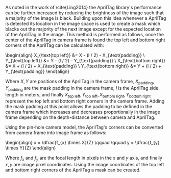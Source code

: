 As noted in the work of \cite{Ling2014} the AprilTag library's performance can
be further increased by reducing the brightness of the image such that a
majority of the image is black. Building upon this idea whenever a AprilTag is
detected its location in the image space is used to create a mask which blacks
out the majority of the next image except for the expected location of the
AprilTag in the image. This method is performed as follows, once the center of
the AprilTag in camera frame is found the top left and bottom right corners of
the AprilTag can be calculated with:

\begin{align}
  X_{\text{top left}} &= X - (l / 2) - X_{\text{padding}} \\
  Y_{\text{top left}} &= Y - (l / 2) - Y_{\text{padding}} \\
  X_{\text{bottom right}} &= X + (l / 2) + X_{\text{padding}} \\
  Y_{\text{bottom right}} &= Y + (l / 2) + Y_{\text{padding}}
\end{align}

Where $X, Y$ are positions of the AprilTag in the camera frame,
$X_{\text{padding}}, Y_{\text{padding}}$ are the mask padding in the camera
frame, $l$ is the AprilTag side length in meters, and finally $X_{\text{top
left}}, Y_{\text{top left}}, X_{\text{bottom right}}, Y_{\text{bottom right}}$
represent the top left and bottom right corners in the camera frame. Adding the
mask padding at this point allows the padding to be defined in the camera frame
which increases and decreases proportionally in the image frame depending on
the depth-distance between camera and AprilTag.

Using the pin-hole camera model, the AprilTag's corners can be converted from
camera frame into image frame as follows:

\begin{align}
  x = \dfrac{f_{x} \times X}{Z} \qquad \qquad
  y = \dfrac{f_{y} \times Y}{Z}
\end{align}

Where $f_{x}$ and $f_{y}$ are the focal length in pixels in the $x$ and $y$
axis, and finally $x, y$ are image pixel coordinates. Using the image
coordinates of the top left and bottom right corners of the AprilTag a mask can
be created.
